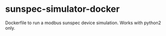 # sunspec-simulator-docker
Dockerfile to run a modbus sunspec device simulation. Works with python2 only.
